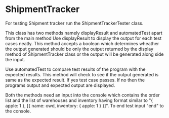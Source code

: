 # ShipmentTracker

For testing Shipment tracker run the ShipmentTrackerTester class.

This class has two methods namely displayResult and automatedTest apart from the main method
Use displayResult to display the output for each test cases neatly. This method accepts a boolean which 
determines wheather the output generated should be only the output returned by the display method of 
ShipmentTracker class or the output will be generated along side the input. 

Use automatedTest to compare test results of the program with the expected results. This method will check
to see if the output generated is same as the expected result. If yes test case passes. If no then the
programs output and expected output are displayed.

Both the methods need an input into the console which contains the order list and the list of warehouses
and inventory having format similar to "{ apple: 1 }, [{ name: owd, inventory: { apple: 1 } }]". To end
test input "end" to the console.
